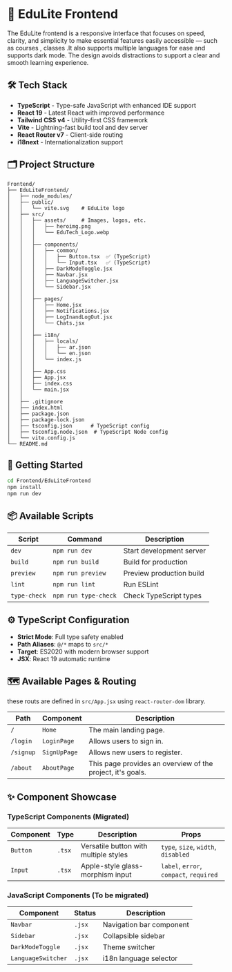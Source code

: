 
# 🎨 EduLite Frontend


The EduLite frontend is a responsive interface that focuses on speed, clarity, and simplicity to make essential features easily accessible — such as courses , classes .It also supports multiple languages for ease and supports dark mode. The design avoids distractions to support a clear and smooth learning experience.


## 🛠️ Tech Stack

- **TypeScript** - Type-safe JavaScript with enhanced IDE support
- **React 19** - Latest React with improved performance
- **Tailwind CSS v4** - Utility-first CSS framework
- **Vite** - Lightning-fast build tool and dev server
- **React Router v7** - Client-side routing
- **i18next** - Internationalization support

## 🗂️ Project Structure

```
Frontend/
├── EduLiteFrontend/
│   ├── node_modules/
│   ├── public/
│   │   └── vite.svg    # EduLite logo
│   ├── src/
│   │   ├── assets/     # Images, logos, etc.
│   │   │   ├── heroimg.png
│   │   │   └── EduTech_Logo.webp
│   │   │
│   │   ├── components/
│   │   │   ├── common/
│   │   │   │   ├── Button.tsx  ✅ (TypeScript)
│   │   │   │   └── Input.tsx   ✅ (TypeScript)
│   │   │   ├── DarkModeToggle.jsx
│   │   │   ├── Navbar.jsx
│   │   │   ├── LanguageSwitcher.jsx
│   │   │   └── Sidebar.jsx
│   │   │
│   │   ├── pages/
│   │   │   ├── Home.jsx
│   │   │   ├── Notifications.jsx
│   │   │   ├── LogInandLogOut.jsx
│   │   │   └── Chats.jsx
│   │   │
│   │   ├── i18n/
│   │   │   ├── locals/
│   │   │   │   ├── ar.json
│   │   │   │   └── en.json
│   │   │   └── index.js
│   │   │
│   │   ├── App.css
│   │   ├── App.jsx
│   │   ├── index.css
│   │   └── main.jsx
│   │
│   ├── .gitignore
│   ├── index.html
│   ├── package.json
│   ├── package-lock.json
│   ├── tsconfig.json      # TypeScript config
│   ├── tsconfig.node.json  # TypeScript Node config
│   └── vite.config.js
└── README.md
```
## 🚀 Getting Started

```bash
cd Frontend/EduLiteFrontend
npm install
npm run dev
```

## 📦 Available Scripts

| Script | Command | Description |
| ------ | ------- | ----------- |
| `dev` | `npm run dev` | Start development server |
| `build` | `npm run build` | Build for production |
| `preview` | `npm run preview` | Preview production build |
| `lint` | `npm run lint` | Run ESLint |
| `type-check` | `npm run type-check` | Check TypeScript types |

## ⚙️ TypeScript Configuration

- **Strict Mode**: Full type safety enabled
- **Path Aliases**: `@/*` maps to `src/*`
- **Target**: ES2020 with modern browser support
- **JSX**: React 19 automatic runtime

## 🗺️ Available Pages & Routing

these routs are defined in `src/App.jsx` using `react-router-dom` library.

| Path      | Component    | Description                                                |
| --------- | ------------ | ---------------------------------------------------------- |
| `/`       | `Home`       | The main landing page.                                     |
| `/login`  | `LoginPage`  | Allows users to sign in.                                   |
| `/signup` | `SignUpPage` | Allows new users to register.                              |
| `/about`  | `AboutPage`  | This page provides an overview of the project, it's goals. |

## ✨ Component Showcase

### TypeScript Components (Migrated)

| Component | Type | Description | Props |
| --------- | ---- | ----------- | ----- |
| `Button` | `.tsx` | Versatile button with multiple styles | `type`, `size`, `width`, `disabled` |
| `Input` | `.tsx` | Apple-style glass-morphism input | `label`, `error`, `compact`, `required` |

### JavaScript Components (To be migrated)

| Component | Status | Description |
| --------- | ------ | ----------- |
| `Navbar` | `.jsx` | Navigation bar component |
| `Sidebar` | `.jsx` | Collapsible sidebar |
| `DarkModeToggle` | `.jsx` | Theme switcher |
| `LanguageSwitcher` | `.jsx` | i18n language selector |
